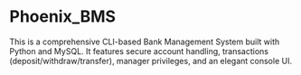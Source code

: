 # Phoenix_BMS
This is a comprehensive CLI-based Bank Management System built with Python and MySQL. It features secure account handling, transactions (deposit/withdraw/transfer), manager privileges, and an elegant console UI.
